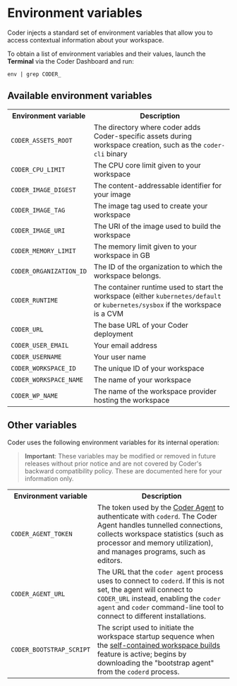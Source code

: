 # Environment variables

Coder injects a standard set of environment variables that allow you to access
contextual information about your workspace.

To obtain a list of environment variables and their values, launch the
**Terminal** via the Coder Dashboard and run:

```console
env | grep CODER_
```

## Available environment variables

<!-- markdownlint-disable MD044 -->
<table>
    <tr>
        <th>Environment variable</th>
        <th>Description</th>
    </tr>
    <tr>
        <td><code>CODER_ASSETS_ROOT</code></td>
        <td>The directory where coder adds Coder-specific assets during
            workspace creation, such as the <code>coder-cli</code> binary</td>
    </tr>
    <tr>
        <td><code>CODER_CPU_LIMIT</code></td>
        <td>The CPU core limit given to your workspace</td>
    </tr>
    <tr>
        <td><code>CODER_IMAGE_DIGEST</code></td>
        <td>The content-addressable identifier for your image</td>
    </tr>
    <tr>
        <td><code>CODER_IMAGE_TAG</code></td>
        <td>The image tag used to create your workspace</td>
    </tr>
    <tr>
        <td><code>CODER_IMAGE_URI</code></td>
        <td>The URI of the image used to build the workspace</td>
    </tr>
    <tr>
        <td><code>CODER_MEMORY_LIMIT</code></td>
        <td>The memory limit given to your workspace in GB</td>
    </tr>
    <tr>
        <td><code>CODER_ORGANIZATION_ID</code></td>
        <td>The ID of the organization to which the workspace belongs.</td>
    </tr>
    <tr>
        <td><code>CODER_RUNTIME</code></td>
        <td>The container runtime used to start the workspace (either
        <code>kubernetes/default</code> or <code>kubernetes/sysbox</code>
        if the workspace is a CVM</td>
    </tr>
    <tr>
        <td><code>CODER_URL</code></td>
        <td>The base URL of your Coder deployment</td>
    </tr>
    <tr>
        <td><code>CODER_USER_EMAIL</code></td>
        <td>Your email address</td>
    </tr>
    <tr>
        <td><code>CODER_USERNAME</code></td>
        <td>Your user name</td>
    </tr>
    <tr>
        <td><code>CODER_WORKSPACE_ID</code></td>
        <td>The unique ID of your workspace</td>
    </tr>
    <tr>
        <td><code>CODER_WORKSPACE_NAME</code></td>
        <td>The name of your workspace</td>
    </tr>
    <tr>
        <td><code>CODER_WP_NAME</code></td>
        <td>The name of the workspace provider hosting the workspace</td>
    </tr>
</table>

<!-- markdownlint-restore -->

## Other variables

Coder uses the following environment variables for its internal operation:

> **Important**: These variables may be modified or removed in future releases
> without prior notice and are not covered by Coder's backward compatibility
> policy. These are documented here for your information only.

<!-- markdownlint-disable MD044 -->
<table>
    <tr>
        <th>Environment variable</th>
        <th>Description</th>
    </tr>
    <tr>
        <td><code>CODER_AGENT_TOKEN</code></td>
        <td>The token used by the <a href="../setup/architecture.md">Coder Agent</a>
            to authenticate with <code>coderd</code>. The Coder Agent handles
            tunnelled connections, collects workspace statistics (such as
            processor and memory utilization), and manages programs, such as
            editors.</td>
    </tr>
    <tr>
        <td><code>CODER_AGENT_URL</code></td>
        <td>The URL that the <code>coder agent</code> process uses
            to connect to <code>coderd</code>. If this is not set, the agent
            will connect to <code>CODER_URL</code> instead, enabling the
            <code>coder agent</code> and <code>coder</code> command-line tool
            to connect to different installations.</td>
    </tr>
    <tr>
        <td><code>CODER_BOOTSTRAP_SCRIPT</code></td>
        <td>The script used to initiate the workspace startup sequence when the
            <a href="../admin/workspace-management/self-contained-builds.md">
            self-contained workspace builds</a> feature is active; begins by
             downloading the "bootstrap agent" from the <code>coderd</code>
             process.</td>
    </tr>
</table>
<!-- markdownlint-restore -->
